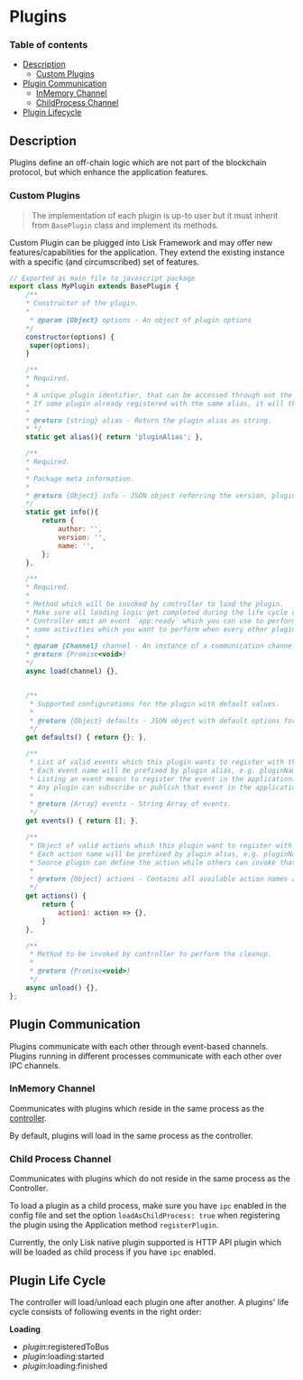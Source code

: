 # Plugins

### Table of contents

- [Description](#description)
  - [Custom Plugins](#custom-plugins)
- [Plugin Communication](#plugin-communication)
  - [InMemory Channel](#inmemory-channel)
  - [ChildProcess Channel](#childprocess-channel)
- [Plugin Lifecycle](#plugin-life-cycle)

## Description

Plugins define an off-chain logic which are not part of the blockchain protocol, but which enhance the application features.

### Custom Plugins

> The implementation of each plugin is up-to user but it must inherit from `BasePlugin` class and implement its methods.

Custom Plugin can be plugged into Lisk Framework and may offer new features/capabilities for the application.
They extend the existing instance with a specific (and circumscribed) set of features.

```js
// Exported as main file to javascript package
export class MyPlugin extends BasePlugin {
    /**
    * Constructor of the plugin.
    *
     * @param {Object} options - An object of plugin options
    */
    constructor(options) {
     super(options);
    }

    /**
    * Required.
    *
    * A unique plugin identifier, that can be accessed through out the system.
    * If some plugin already registered with the same alias, it will throw an error.
    *
    * @return {string} alias - Return the plugin alias as string.
    * */
    static get alias(){ return 'pluginAlias'; },

    /**
    * Required.
    *
    * Package meta information.
    *
    * @return {Object} info - JSON object referring the version, plugin name, and plugin author.
    */
    static get info(){
        return {
            author: '',
            version: '',
            name: '',
        };
    },

    /**
    * Required.
    *
    * Method which will be invoked by controller to load the plugin.
    * Make sure all loading logic get completed during the life cycle of load.
    * Controller emit an event `app:ready` which you can use to perform
    * some activities which you want to perform when every other plugin is loaded.
    *
    * @param {Channel} channel - An instance of a communication channel.
    * @return {Promise<void>}
    */
    async load(channel) {},


    /**
     * Supported configurations for the plugin with default values.
     *
     * @return {Object} defaults - JSON object with default options for the plugin.
     */
    get defaults() { return {}; },

    /**
     * List of valid events which this plugin wants to register with the controller.
     * Each event name will be prefixed by plugin alias, e.g. pluginName:event1.
     * Listing an event means to register the event in the application.
     * Any plugin can subscribe or publish that event in the application.
     *
     * @return {Array} events - String Array of events.
     */
    get events() { return []; },

    /**
     * Object of valid actions which this plugin want to register with the controller.
     * Each action name will be prefixed by plugin alias, e.g. pluginName:action1.
     * Source plugin can define the action while others can invoke that action.
     *
     * @return {Object} actions - Contains all available action names as key, and the corresponding function as value.
     */
    get actions() {
        return {
            action1: action => {},
        }
    },

    /**
     * Method to be invoked by controller to perform the cleanup.
     *
     * @return {Promise<void>}
     */
    async unload() {},
};
```

## Plugin Communication

Plugins communicate with each other through event-based channels.
Plugins running in different processes communicate with each other over IPC channels.

### InMemory Channel

Communicates with plugins which reside in the same process as the [controller](../controller/README.md).

By default, plugins will load in the same process as the controller.

### Child Process Channel

Communicates with plugins which do not reside in the same process as the Controller.

To load a plugin as a child process, make sure you have `ipc` enabled in the config file and set the option `loadAsChildProcess: true` when registering the plugin using the Application method `registerPlugin`.

Currently, the only Lisk native plugin supported is HTTP API plugin which will be loaded as child process if you have `ipc` enabled.

## Plugin Life Cycle

The controller will load/unload each plugin one after another.
A plugins' life cycle consists of following events in the right order:

**Loading**

- _plugin_:registeredToBus
- _plugin_:loading:started
- _plugin_:loading:finished
